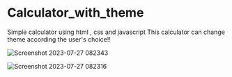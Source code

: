 # Calculator_with_theme
Simple calculator using html , css and javascript
This calculator can change theme according the user's choice!!



![Screenshot 2023-07-27 082343](https://github.com/aryat10/Calculator_with_theme/assets/107941072/2220b369-7967-4700-a0b5-b0d8f3dc8a8b)


![Screenshot 2023-07-27 082316](https://github.com/aryat10/Calculator_with_theme/assets/107941072/aeb1a2a6-c240-4c54-aa10-975a7ef50c62)

